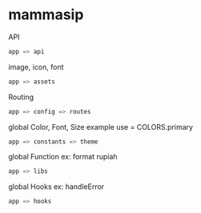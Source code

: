 # mammasip

API

```groovy
app => api
```

image, icon, font

```groovy
app => assets
```

Routing

```groovy
app => config => routes
```

global Color, Font, Size
example use = COLORS.primary

```groovy
app => constants => theme
```

global Function ex: format rupiah

```groovy
app => libs
```

global Hooks ex: handleError

```groovy
app => hooks
```
